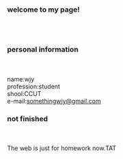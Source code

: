 ### welcome to my page!
<br/><br/>
### personal information
<br/><br/>
name:wjy<br/>
profession:student<br/>
shool:CCUT<br/>
e-mail:somethingwjy@gmail.com<br/>
### not finished
<br/><br/>
The web is just for homework now.TAT<br/>
